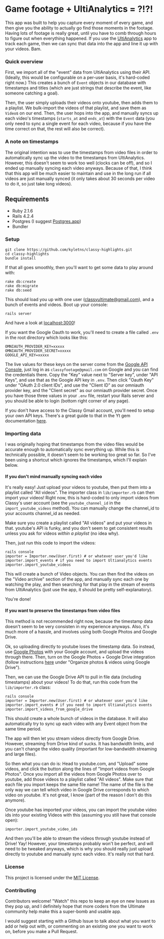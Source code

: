 # Game footage + UltiAnalytics = ?!?!

This app was built to help you capture every moment of every game, and then give you the ability to actually go find those moments in the footage. Having lots of footage is really great, until you have to comb through hours to figure out when everything happened. If you use the [UltiAnalytics](http://ultianalytics.com) app to track each game, then we can sync that data into the app and line it up with your videos. Bam.


### Quick overview
First, we import all of the "event" data from UltiAnalytics using their API. (Ideally, this would be configurable on a per-user basis, it's hard-coded right now.) This creates a bunch of `Event` objects in our database with timestamps and titles (which are just strings that describe the event, like someone catching a goal).

Then, the user simply uploads their videos onto youtube, then adds them to a playlist. We bulk-import the videos of that playlist, and save them as `Video`s on our end. Then, the user hops into the app, and manually syncs up each video's timestamps (`starts_at` and `ends_at`) with the `Event` data (you only need to sync a single event for each video, because if you have the time correct on that, the rest will also be correct).


### A note on timestamps
The original intention was to use the timestamps from video files in order to automatically sync up the video to the timestamps from UltiAnalytics. However, this doesn't seem to work too well (clocks can be off), and so I ended up manually syncing each video anyways. Because of that, I think that this app will be much easier to maintain and use in the long run if all videos are just manually synced (it only takes about 30 seconds per video to do it, so just take long videos).


## Requirements

- Ruby 2.1.6
- Rails 4.2.4
- Postgres (I suggest [Postgres.app](http://postgresapp.com/))
- Bundler

### Setup

```
git clone https://github.com/kyletns/classy-highlights.git
cd classy-highlights
bundle install
```

If that all goes smoothly, then you'll want to get some data to play around with:

```
rake db:create
rake db:migrate
rake db:seed
```

This should load you up with one user (classyultimate@gmail.com), and a bunch of events and videos. Boot up your console:

```
rails server
```

And have a look at [localhost:3000](http://localhost:3000)!

If you want the Google Oauth to work, you'll need to create a file called `.env` in the root directory which looks like this:

```
OMNIAUTH_PROVIDER_KEY=xxxxx
OMNIAUTH_PROVIDER_SECRET=xxxxx
GOOGLE_API_KEY=xxxxx
```

The live values for these keys on the server come from the [Google API Console](https://console.developers.google.com/apis/credentials?project=classy-highlights-1322), just log in as `classyfootage@gmail.com` on Google and you can find the credentials there. Copy the "Key" value next to "Server key", under "API Keys", and use that as the Google API key in `.env`. Then click "Oauth Key" under "OAuth 2.0 client IDs", and use the "Client ID" as our omniauth provider key, and the "Client secret" as our omniauth provider secret. Once you have those three values in your `.env` file, restart your Rails server and you should be able to login (bottom right corner of any page).

If you don't have access to the Classy Gmail account, you'll need to setup your own API keys. There's a great guide to that in the Yt gem documentation [here](https://github.com/Fullscreen/yt#configuring-your-app).


### Importing data

I was originally hoping that timestamps from the video files would be accurate enough to automatically sync everything up. While this is technically possible, it doesn't seem to be working too great so far. So I've been using a shortcut which ignores the timestamps, which I'll explain below.

#### If you don't mind manually syncing each video

It's really easy! Just upload your videos to youtube, then put them into a playlist called "All videos". The importer class in `lib/importer.rb` can then import your videos! Right now, this is hard-coded to only import videos from Classy's user account (see the `youtube_channel_id` in the `import_youtube_videos` method). You can manually change the channel_id to your accounts channel_id as needed. 

Make sure you create a playlist called "All videos" and put your videos in that. youtube's API is funky, and you don't seem to get consistent results unless you ask for videos *within a playlist* (no idea why).

Then, just run this code to import the videos:

```
rails console
importer = Importer.new(User.first) # or whatever user you'd like
importer.import_events # if you need to import Ultianalytics events
importer.import_youtube_videos
```

This will create a bunch of Video objects. You can then find the videos on the "Video archive" section of the app, and manually sync each one by watching the play, and then searching for that play in the stream of events from UltiAnalytics (just use the app, it should be pretty self-explanatory).

You're done!


#### If you want to preserve the timestamps from video files

This method is not recommended right now, because the timestamp data doesn't seem to be very consisten in my experience anyways. Also, it's much more of a hassle, and involves using both Google Photos and Google Drive.

Ok, so uploading directly to youtube loses the timestamp data. So instead, use [Google Photos](https://photos.google.com) with your Google account, and upload the videos through there. Then, turn on the Google Photos + Google Drive integration (follow instructions [here](https://support.google.com/photos/answer/6156103?hl=en) under "Organize photos & videos using Google Drive"). 

Then, we can use the Google Drive API to pull in file data (including timestamps) about your videos! To do that, run this code from the `lib/importer.rb` class:

```
rails console
importer = Importer.new(User.first) # or whatever user you'd like
importer.import_events # if you need to import Ultianalytics events
importer.import_videos_from_google_drive
```

This should create a whole bunch of videos in the database. It will also automatically try to sync up each video with any Event object from the same time period. 

The app will then let you stream videos directly from Google Drive. However, streaming from Drive kind of sucks. It has bandwidth limits, and you can't change the video quality (important for low-bandwidth streaming and large files). 

So then what you can do is: Head to youtube.com, and "Upload" some videos, and click the button along the lines of "Import videos from Google Photos". Once you import all the videos from Google Photos over to youtube, add those videos to a playlist called "All videos". Make sure that each file you import keeps the same file name! The name of the file is the only way we can tell which video in Google Drive corresponds to which video on youtube. It's not great, I know (part of the reason I don't do this anymore). 

Once youtube has imported your videos, you can import the youtube video ids into your existing Videos with this (assuming you still have that console open):

```
importer.import_youtube_video_ids
```

And then you'll be able to stream the videos through youtube instead of Drive! Yay! However, your timestamps probably won't be perfect, and will need to be tweaked anyways, which is why you should really just upload directly to youtube and manually sync each video. It's really not that hard.


### License

This project is licensed under the [MIT License](LICENSE.txt).

### Contributing

Contributors welcome! "Watch" this repo to keep an eye on new Issues as they pop up, and I definitely hope that more coders from the Ultimate community help make this a super-bomb and usable app.

I would suggest starting with a Github Issue to talk about what you want to add or help out with, or commenting on an existing one you want to work on, before you make a Pull Request.
